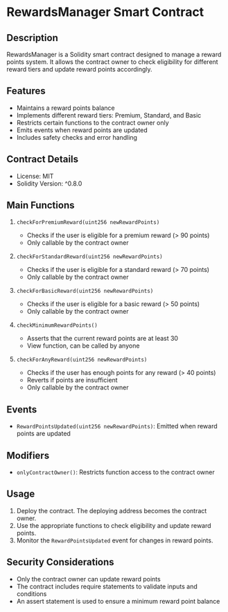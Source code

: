 # RewardsManager Smart Contract

## Description

RewardsManager is a Solidity smart contract designed to manage a reward points system. It allows the contract owner to check eligibility for different reward tiers and update reward points accordingly.

## Features

- Maintains a reward points balance
- Implements different reward tiers: Premium, Standard, and Basic
- Restricts certain functions to the contract owner only
- Emits events when reward points are updated
- Includes safety checks and error handling

## Contract Details

- License: MIT
- Solidity Version: ^0.8.0

## Main Functions

1. `checkForPremiumReward(uint256 newRewardPoints)`
   - Checks if the user is eligible for a premium reward (> 90 points)
   - Only callable by the contract owner

2. `checkForStandardReward(uint256 newRewardPoints)`
   - Checks if the user is eligible for a standard reward (> 70 points)
   - Only callable by the contract owner

3. `checkForBasicReward(uint256 newRewardPoints)`
   - Checks if the user is eligible for a basic reward (> 50 points)
   - Only callable by the contract owner

4. `checkMinimumRewardPoints()`
   - Asserts that the current reward points are at least 30
   - View function, can be called by anyone

5. `checkForAnyReward(uint256 newRewardPoints)`
   - Checks if the user has enough points for any reward (> 40 points)
   - Reverts if points are insufficient
   - Only callable by the contract owner

## Events

- `RewardPointsUpdated(uint256 newRewardPoints)`: Emitted when reward points are updated

## Modifiers

- `onlyContractOwner()`: Restricts function access to the contract owner

## Usage

1. Deploy the contract. The deploying address becomes the contract owner.
2. Use the appropriate functions to check eligibility and update reward points.
3. Monitor the `RewardPointsUpdated` event for changes in reward points.

## Security Considerations

- Only the contract owner can update reward points
- The contract includes require statements to validate inputs and conditions
- An assert statement is used to ensure a minimum reward point balance
